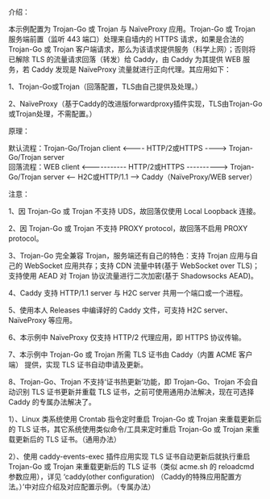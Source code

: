 介绍：

本示例配置为 Trojan-Go 或 Trojan 与 NaïveProxy 应用。Trojan-Go 或 Trojan 服务端前置（监听 443 端口）处理来自墙内的 HTTPS 请求，如果是合法的 Trojan-Go 或 Trojan 客户端请求，那么为该请求提供服务（科学上网）；否则将已解除 TLS 的流量请求回落（转发）给 Caddy，由 Caddy 为其提供 WEB 服务，若 Caddy 发现是 NaïveProxy 流量就进行正向代理。其应用如下：

1、Trojan-Go或Trojan（回落配置，TLS由自己提供及处理。）

2、NaïveProxy（基于Caddy的改进版forwardproxy插件实现，TLS由Trojan-Go或Trojan处理，不需配置。）

原理：

默认流程：Trojan-Go/Trojan client <---- HTTP/2或HTTPS ----> Trojan-Go/Trojan server  
回落流程：WEB client <----------- HTTP/2或HTTPS ----------> Trojan-Go/Trojan server <-- H2C或HTTP/1.1 --> Caddy（NaïveProxy/WEB server）

注意：

1、因 Trojan-Go 或 Trojan 不支持 UDS，故回落仅使用 Local Loopback 连接。

2、因 Trojan-Go 或 Trojan 不支持 PROXY protocol，故回落不启用 PROXY protocol。

3、Trojan-Go 完全兼容 Trojan，服务端还有自己的特色：支持 Trojan 应用与自己的 WebSocket 应用共存；支持 CDN 流量中转(基于 WebSocket over TLS)；支持使用 AEAD 对 Trojan 协议流量进行二次加密(基于 Shadowsocks AEAD)。

4、Caddy 支持 HTTP/1.1 server 与 H2C server 共用一个端口或一个进程。

5、使用本人 Releases 中编译好的 Caddy 文件，可支持 H2C server、NaïveProxy 等应用。

6、本示例中 NaïveProxy 仅支持 HTTP/2 代理应用，即 HTTPS 协议传输。

7、本示例中 Trojan-Go 或 Trojan 所需 TLS 证书由 Caddy（内置 ACME 客户端） 提供，实现 TLS 证书自动申请及更新。

8、Trojan-Go、Trojan 不支持‘证书热更新’功能，即 Trojan-Go、Trojan 不会自动识别 TLS 证书更新并重载 TLS 证书，之前可使用通用办法解决，现在可选择 Caddy 的专属办法解决了。

1）、Linux 类系统使用 Crontab 指令定时重启 Trojan-Go 或 Trojan 来重载更新后的 TLS 证书，其它系统使用类似命令/工具来定时重启 Trojan-Go 或 Trojan 来重载更新后的 TLS 证书。（通用办法）

2）、使用 caddy-events-exec 插件应用实现 TLS 证书自动更新后就执行重启 Trojan-Go 或 Trojan 来重载更新后的 TLS 证书（类似 acme.sh 的 reloadcmd 参数应用），详见 ‘caddy(other configuration) （Caddy的特殊应用配置方法。）’中对应介绍及对应配置示例。（专属办法）
